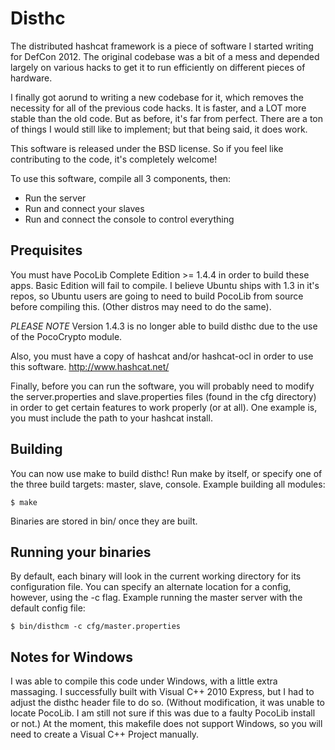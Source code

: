 # Disthc

The distributed hashcat framework is a piece of software I started writing for DefCon 2012. The original codebase was a bit of a mess and depended largely on various hacks to get it to run efficiently on different pieces of hardware.

I finally got aorund to writing a new codebase for it, which removes the necessity for all of the previous code hacks. It is faster, and a LOT more stable than the old code. But as before, it's far from perfect. There are a ton of things I would still like to implement; but that being said, it does work.

This software is released under the BSD license. So if you feel like contributing to the code, it's completely welcome!

To use this software, compile all 3 components, then:
* Run the server
* Run and connect your slaves
* Run and connect the console to control everything

## Prequisites

You must have PocoLib Complete Edition >= 1.4.4 in order to build these apps. Basic Edition will fail to compile. I believe Ubuntu ships with 1.3 in it's repos, so Ubuntu users are going to
need to build PocoLib from source before compiling this. (Other distros may need to do the same).

*PLEASE NOTE* Version 1.4.3 is no longer able to build disthc due to the use of the PocoCrypto module.

Also, you must have a copy of hashcat and/or hashcat-ocl in order to use this software.  http://www.hashcat.net/

Finally, before you can run the software, you will probably need to modify the server.properties and slave.properties files (found in the cfg directory) in order to get certain features to work properly (or at all). One example is, you must include the path to your hashcat install.

## Building

You can now use make to build disthc! Run make by itself, or specify one of the three build targets: master, slave, console.
Example building all modules:

```
$ make
```

Binaries are stored in bin/ once they are built.

## Running your binaries

By default, each binary will look in the current working directory for its configuration file. You can specify an alternate location for a config, however, using the -c flag.
Example running the master server with the default config file:

```
$ bin/disthcm -c cfg/master.properties
```

## Notes for Windows

I was able to compile this code under Windows, with a little extra massaging. I successfully built with Visual C++ 2010 Express, but I had to adjust the disthc header file to do so. (Without modification, it was unable to locate PocoLib. I am still not sure if this was due to a faulty PocoLib install or not.) At the moment, this makefile does not support Windows, so you will need to create a Visual C++ Project manually.
